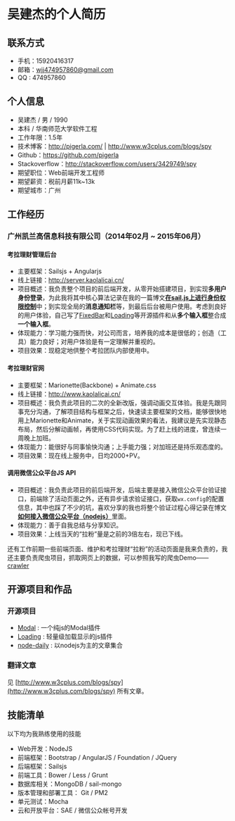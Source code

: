 # 吴建杰的个人简历


## 联系方式

 - 手机：15920416317
 - 邮箱：wjj474957860@gmail.com
 - QQ : 474957860

## 个人信息

 - 吴建杰 / 男 / 1990
 - 本科 / 华南师范大学软件工程
 - 工作年限：1.5年
 - 技术博客：http://pigerla.com/ |  http://www.w3cplus.com/blogs/spy
 - Github：https://github.com/pigerla
 - Stackoverflow：http://stackoverflow.com/users/3429749/spy
 - 期望职位：Web前端开发工程师
 - 期望薪资：税前月薪11k~13k
 - 期望城市：广州

## 工作经历

###  广州凯兰高信息科技有限公司（2014年02月 ~ 2015年06月）

#### 考拉理财管理后台

 - 主要框架：Sailsjs + Angularjs
 - 线上链接：http://server.kaolalicai.cn/
 - 项目概述：我负责整个项目的前后端开发，从零开始搭建项目，到实现**多用户身份登录**，为此我将其中核心算法记录在我的一篇博文[**在sail.js上进行身份权限控制**](http://pigerla.com/learning-sailsjs/2015-04-07/making-user-polices-based-on-sailsjs/)中；到实现全局的**消息通知栏**等，到最后后台被用户使用。考虑到良好的用户体验，自己写了[FixedBar](https://github.com/pigerla/FixedBar)和[Loading](https://github.com/pigerla/Loading)等开源插件和从**多个输入框**整合成**一个输入框**。
 - 体现能力：学习能力强而快，对公司而言，培养我的成本是很低的；创造（工具）能力良好；对用户体验是有一定理解并重视的。
 - 项目效果：现稳定地供整个考拉团队内部使用中。

#### 考拉理财官网

 - 主要框架：Marionette(Backbone) + Animate.css
 - 线上链接：http://www.kaolalicai.cn/
 - 项目概述：我负责此项目的二次的全新改版，强调动画交互体验。我是先跟同事充分沟通，了解项目结构与框架之后，快速读主要框架的文档，能够很快地用上Marionette和Animate，关于实现动画效果的看法，我建议是先实现静态布局，然后分解动画帧，再使用CSS代码实现。为了赶上线的进度，曾连续一周晚上加班。
 - 体现能力：能很好与同事愉快沟通；上手能力强；对加班还是持乐观态度的。
 - 项目效果：现在线上服务中，日均2000+PV。
 
#### 调用微信公众平台JS API

 - 项目概述：我负责此项目的前后端开发，后端主要是接入微信公众平台验证接口，前端除了活动页面之外，还有异步请求验证接口，获取`wx.config`的配置信息，其中也踩了不少的坑，喜欢分享的我也将整个验证过程心得记录在博文[**如何接入微信公众平台（nodejs）**](http://pigerla.com/wechat-api/2015-06-23/using-js-sdk-of-WeChat/)里面。
 - 体现能力：善于自我总结与分享知识。
 - 项目效果：上线当天的“拉粉”量是之前的3倍左右，现已下线。

还有工作前期一些前端页面、维护和考拉理财“拉粉”的活动页面是我来负责的，我还主要负责爬虫项目，抓取网页上的数据，可以参照我写的爬虫Demo——[crawler](https://github.com/pigerla/crawler)

## 开源项目和作品

### 开源项目

 - [Modal](https://github.com/pigerla/Modal) : 一个纯js的Modal插件
 - [Loading](https://github.com/pigerla/Loading) : 轻量级加载显示的js插件
 - [node-daily](https://github.com/pigerla/node-daily) : 以nodejs为主的文章集合

### 翻译文章

见 [http://www.w3cplus.com/blogs/spy](http://www.w3cplus.com/blogs/spy) 所有文章。

## 技能清单

以下均为我熟练使用的技能

 - Web开发：NodeJS
 - 前端框架：Bootstrap / AngularJS / Foundation / JQuery
 - 后端框架：Sailsjs
 - 前端工具：Bower / Less / Grunt 
 - 数据库相关：MongoDB / sail-mongo
 - 版本管理和部署工具： Git / PM2
 - 单元测试：Mocha
 - 云和开放平台：SAE / 微信公众帐号开发



 
  
 
 
